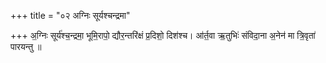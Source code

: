 +++
title = "०२ अग्निः सूर्यश्चन्द्रमा"

+++
अ॒ग्निः सूर्य॑श्च॒न्द्रमा॒ भूमि॒रापो॒ द्यौर॒न्तरि॑क्षं प्र॒दिशो॒ दिश॑श्च। आ॑र्त॒वा ऋ॒तुभिः॑ संविदा॒ना अ॒नेन॑ मा त्रि॒वृता॑ पारयन्तु ॥